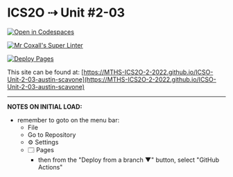# ICS2O ⇢ Unit #2-03

[![Open in Codespaces](https://classroom.github.com/assets/launch-codespace-f4981d0f882b2a3f0472912d15f9806d57e124e0fc890972558857b51b24a6f9.svg)](https://classroom.github.com/open-in-codespaces?assignment_repo_id=10576256)

[![Mr Coxall's Super Linter](https://github.com/MTHS-ICS2O-2-2022/ICSO-Unit-2-03-austin-scavone/workflows/Mr%20Coxall's%20Super%20Linter/badge.svg)](https://github.com/MTHS-ICS2O-2-2022/ICSO-Unit-2-03-austin-scavone/actions)

[![Deploy Pages](https://github.com/MTHS-ICS2O-2-2022/ICSO-Unit-2-03-austin-scavone/workflows/Deploy%20Pages/badge.svg)](https://github.com/MTHS-ICS2O-2-2022/ICSO-Unit-2-03-austin-scavone/actions)

This site can be found at: [https://MTHS-ICS2O-2-2022.github.io/ICSO-Unit-2-03-austin-scavone](https://MTHS-ICS2O-2-2022.github.io/ICSO-Unit-2-03-austin-scavone)

---

**NOTES ON INITIAL LOAD:**
- remember to goto on the menu bar:
  - File
  - Go to Repository
  - ⚙ Settings
  - 🗔 Pages
    - then from the "Deploy from a branch ▼" button, select "GitHub Actions"
